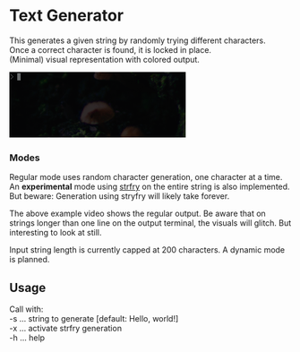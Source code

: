 # Text Generator

This generates a given string by randomly trying different characters.  
Once a correct character is found, it is locked in place.  
(Minimal) visual representation with colored output.  

![](textgen.apng)

### Modes

Regular mode uses random character generation, one character at a time.  
An __experimental__ mode using [strfry](https://linux.die.net/man/3/strfry) on the entire string is also implemented.  
But beware: Generation using stryfry will likely take forever.

The above example video shows the regular output. Be aware that on strings longer than one line on the output terminal, the visuals will glitch. But interesting to look at still.

Input string length is currently capped at 200 characters. A dynamic mode is planned.

## Usage

Call with:  
-s ... string to generate [default: Hello, world!]  
-x ... activate strfry generation  
-h ... help


